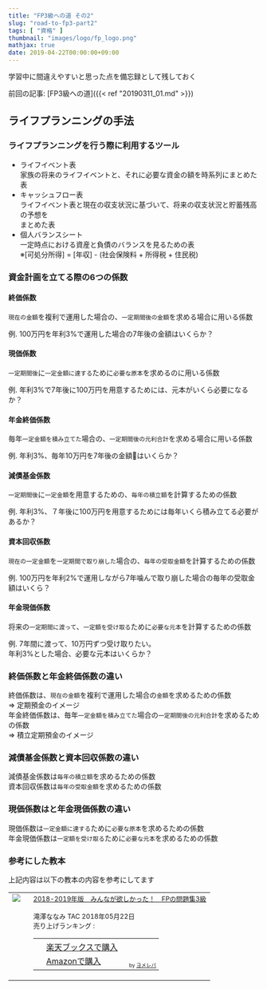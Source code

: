 ```yaml
---
title: "FP3級への道 その2"
slug: "road-to-fp3-part2"
tags: [ "資格" ]
thumbnail: "images/logo/fp_logo.png"
mathjax: true
date: 2019-04-22T00:00:00+09:00
---
```


学習中に間違えやすいと思った点を備忘録として残しておく

前回の記事: [FP3級への道]({{< ref "20190311_01.md" >}})

## ライフプランニングの手法

### ライフプランニングを行う際に利用するツール

* ライフイベント表  
  家族の将来のライフイベントと、それに必要な資金の額を時系列にまとめた表
* キャッシュフロー表  
  ライフイベント表と現在の収支状況に基づいて、将来の収支状況と貯蓄残高の予想を  
  まとめた表
* 個人バランスシート  
  一定時点における資産と負債のバランスを見るための表  
  ※[可処分所得] = [年収] - (社会保険料 + 所得税 + 住民税)

### 資金計画を立てる際の6つの係数

#### 終価係数

`現在の金額`を複利で運用した場合の、`一定期間後の金額`を求める場合に用いる係数

例. 100万円を年利3%で運用した場合の7年後の金額はいくらか？

#### 現価係数

`一定期間後`に`一定金額に達する`ために`必要な原本`を求めるのに用いる係数

例. 年利3%で7年後に100万円を用意するためには、元本がいくら必要になるか？

#### 年金終価係数

毎年`一定金額を積み立てた`場合の、`一定期間後の元利合計`を求める場合に用いる係数

例. 年利3%、毎年10万円を7年後の金額はいくらか？

#### 減債基金係数

`一定期間後`に`一定金額`を用意するための、`毎年の積立額`を計算するための係数

例. 年利3%、７年後に100万円を用意するためには毎年いくら積み立てる必要があるか？

#### 資本回収係数

`現在の一定金額`を`一定期間で取り崩した`場合の、`毎年の受取金額`を計算するための係数

例. 100万円を年利2%で運用しながら7年噛んで取り崩した場合の毎年の受取金額はいくら？

#### 年金現価係数

将来の`一定期間に渡って`、`一定額を受け取る`ために`必要な元本`を計算するための係数

例. 7年間に渡って、10万円ずつ受け取りたい。  
    年利3%とした場合、必要な元本はいくらか？

### 終価係数と年金終価係数の違い

終価係数は、`現在の金額`を複利で運用した場合の`金額`を求めるための係数  
=> 定期預金のイメージ  
年金終価係数は、毎年`一定金額を積み立てた`場合の`一定期間後の元利合計`を求めるための係数  
=> 積立定期預金のイメージ

### 減債基金係数と資本回収係数の違い

減債基金係数は`毎年の積立額`を求めるための係数  
資本回収係数は`毎年の受取金額`を求めるための係数

### 現価係数はと年金現価係数の違い

現価係数は`一定金額に達する`ために`必要な原本`を求めるための係数  
年金現価係数は`一定額を受け取る`ために`必要な元本`を求めるための係数

### 参考にした教本

上記内容は以下の教本の内容を参考にしてます

<table  border="0" cellpadding="5" style="border:none"><tr><td valign="top" style="border:none;"><a href="https://hb.afl.rakuten.co.jp/hgc/1856df65.f59e3a22.1856df66.b49ed49a/yomereba_main_201904251730366382?pc=http%3A%2F%2Fbooks.rakuten.co.jp%2Frb%2F15459214%2F%3Fscid%3Daf_ich_link_urltxt%26m%3Dhttp%3A%2F%2Fm.rakuten.co.jp%2Fev%2Fbook%2F" target="_blank" rel="nofollow" ><img src="https://thumbnail.image.rakuten.co.jp/@0_mall/book/cabinet/5886/9784813275886.jpg?_ex=200x200" border="0" style="margin-right:10px" /></a></td><td valign="top" style="border:none;text-align:left"><font size="-1"><a href="https://hb.afl.rakuten.co.jp/hgc/1856df65.f59e3a22.1856df66.b49ed49a/yomereba_main_201904251730366382?pc=http%3A%2F%2Fbooks.rakuten.co.jp%2Frb%2F15459214%2F%3Fscid%3Daf_ich_link_urltxt%26m%3Dhttp%3A%2F%2Fm.rakuten.co.jp%2Fev%2Fbook%2F" target="_blank" rel="nofollow" >2018-2019年版　みんなが欲しかった！　FPの問題集3級</a><br /><br />        滝澤ななみ TAC 2018年05月22日<br />        売り上げランキング : <br /><table style="border:none"><tr><td style="border:none;text-align:left;"><div class="shoplinkrakuten" style="margin-right:5px;background: url('//img.yomereba.com/yl.gif') 0 -50px no-repeat;padding: 2px 0 2px 18px;white-space: nowrap;"><a href="https://hb.afl.rakuten.co.jp/hgc/1856df65.f59e3a22.1856df66.b49ed49a/yomereba_main_201904251730366382?pc=http%3A%2F%2Fbooks.rakuten.co.jp%2Frb%2F15459214%2F%3Fscid%3Daf_ich_link_urltxt%26m%3Dhttp%3A%2F%2Fm.rakuten.co.jp%2Fev%2Fbook%2F" target="_blank" rel="nofollow" >楽天ブックスで購入</a></div><div class="shoplinkamazon" style="margin-right:5px;background: url('//img.yomereba.com/yl.gif') 0 0 no-repeat;padding: 2px 0 2px 18px;white-space: nowrap;"><a href="https://www.amazon.co.jp/exec/obidos/asin/4813275885/kkawazoe-22/" target="_blank" rel="nofollow" >Amazonで購入</a></div>                                                                                      </td><td style="vertical-align:bottom;padding-left:10px;font-size:x-small;border:none">by <a href="https://yomereba.com" rel="nofollow" target="_blank">ヨメレバ</a></td></tr></table></font></td></tr></table>
